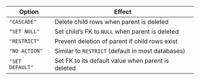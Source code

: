 | Option          | Effect                                             |
| --------------- | -------------------------------------------------- |
| `"CASCADE"`     | Delete child rows when parent is deleted           |
| `"SET NULL"`    | Set child’s FK to `NULL` when parent is deleted    |
| `"RESTRICT"`    | Prevent deletion of parent if child rows exist     |
| `"NO ACTION"`   | Similar to `RESTRICT` (default in most databases)  |
| `"SET DEFAULT"` | Set FK to its default value when parent is deleted |

